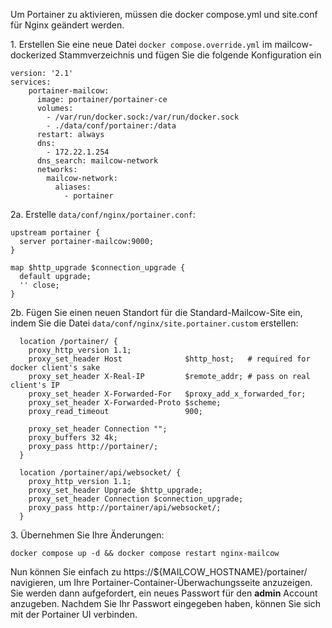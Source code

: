 Um Portainer zu aktivieren, müssen die docker compose.yml und site.conf für Nginx geändert werden.

1\. Erstellen Sie eine neue Datei `docker compose.override.yml` im mailcow-dockerized Stammverzeichnis und fügen Sie die folgende Konfiguration ein
```
version: '2.1'
services:
    portainer-mailcow:
      image: portainer/portainer-ce
      volumes:
        - /var/run/docker.sock:/var/run/docker.sock
        - ./data/conf/portainer:/data
      restart: always
      dns:
        - 172.22.1.254
      dns_search: mailcow-network
      networks:
        mailcow-network:
          aliases:
            - portainer
```
2a\. Erstelle `data/conf/nginx/portainer.conf`:
```
upstream portainer {
  server portainer-mailcow:9000;
}

map $http_upgrade $connection_upgrade {
  default upgrade;
  '' close;
}
```

2b\. Fügen Sie einen neuen Standort für die Standard-Mailcow-Site ein, indem Sie die Datei `data/conf/nginx/site.portainer.custom` erstellen:
```
  location /portainer/ {
    proxy_http_version 1.1;
    proxy_set_header Host              $http_host;   # required for docker client's sake
    proxy_set_header X-Real-IP         $remote_addr; # pass on real client's IP
    proxy_set_header X-Forwarded-For   $proxy_add_x_forwarded_for;
    proxy_set_header X-Forwarded-Proto $scheme;
    proxy_read_timeout                 900;

    proxy_set_header Connection "";
    proxy_buffers 32 4k;
    proxy_pass http://portainer/;
  }

  location /portainer/api/websocket/ {
    proxy_http_version 1.1;
    proxy_set_header Upgrade $http_upgrade;
    proxy_set_header Connection $connection_upgrade;
    proxy_pass http://portainer/api/websocket/;
  }
```

3\. Übernehmen Sie Ihre Änderungen:
```
docker compose up -d && docker compose restart nginx-mailcow
```

Nun können Sie einfach zu https://${MAILCOW_HOSTNAME}/portainer/ navigieren, um Ihre Portainer-Container-Überwachungsseite anzuzeigen. Sie werden dann aufgefordert, ein neues Passwort für den **admin** Account anzugeben. Nachdem Sie Ihr Passwort eingegeben haben, können Sie sich mit der Portainer UI verbinden.

